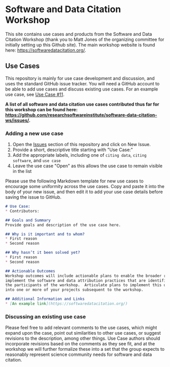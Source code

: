 Software and Data Citation Workshop
===================================

This site contains use cases and products from the Software and Data Citation Workshop (thank you to Matt Jones of the organizing committee for initially setting up this Github site).  The main workshop website is found here: https://softwaredatacitation.org/.

## Use Cases

This repository is mainly for use case development and discussion, and uses the standard GitHub issue tracker. You will need a GitHub account to be able to add use cases and discuss existing use cases.  For an example use case, see [Use Case #11](https://github.com/researchsoftwareinstitute/software-data-citation-ws/issues/11).

**A list of all software and data citation use cases contributed thus far for this workshop can be found here: https://github.com/researchsoftwareinstitute/software-data-citation-ws/issues/.**

### Adding a new use case

1. Open the [Issues](https://github.com/researchsoftwareinstitute/software-data-citation-ws/issues) section of this repository and click on New Issue.  
2. Provide  a short, descriptive title starting with "Use Case:"
3. Add the appropriate labels, including one of `citing data`, `citing software`, and `use case`
4. Leave the use case "Open" as this allows the use case to remain visible in the list

Please use the following Markdown template for new use cases to encourage some uniformity across the use cases. Copy and paste it into the body of your new issue, and then edit it to add your use case details before saving the issue to GitHub.

```markdown
# Use Case: 
* Contributors: 

## Goals and Summary
Provide goals and description of the use case here.

## Why is it important and to whom?
* First reason
* Second reason

## Why hasn’t it been solved yet?
* First reason
* Second reason

## Actionable Outcomes
Workshop outcomes will include actionable plans to enable the broader research community to 
implement the software and data attribution practices that are identified and advanced by 
the participants of the workshop.  Articulate plans to implement this use case, as possible, 
into one or more of your projects subsequent to the workshop.

## Additional Information and Links
* [An example link](https://softwaredatacitation.org/)
```

### Discussing an existing use case
Please feel free to add relevant comments to the use cases, which might expand upon the case, point out similarities to other use cases, or suggest revisions to the description, among other things.  Use Case authors should incorporate revisions based on the comments as they see fit, and at the workshop we will further formalize these into a set that the group expects to reasonably represent science community needs for software and data citation.

